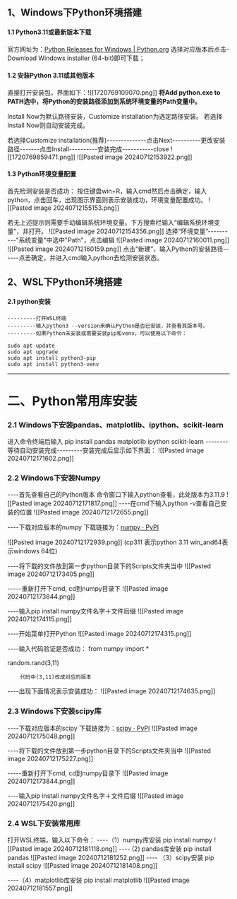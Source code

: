 
## 1、Windows下Python环境搭建

#### 1.1 Python3.11或最新版本下载
   官方网址为：[Python Releases for Windows | Python.org](https://www.python.org/downloads/windows/)
   选择对应版本后点击- Download Windows installer (64-bit)即可下载；
#### 1.2 安装Python 3.11或其他版本
直接打开安装包，界面如下：![[1720769109070.png]]
**将Add python.exe to PATH选中，将Python的安装路径添加到系统环境变量的Path变量中。**

Install Now为默认路径安装，Customize installation为选定路径安装。 
若选择Install Now则自动安装完成。[]()

若选择Customize installation(推荐)--------------点击Next----------更改安装路径-------点击Install----------安装完成-----------close
![[1720769859471.png]]
![[Pasted image 20240712153922.png]]

#### 1.3 Python环境变量配置

首先检测安装是否成功：
	按住键盘win+R，输入cmd然后点击确定，输入python，点击回车，出现图示界面则表示安装成功，环境变量配置成功。
![[Pasted image 20240712155153.png]]


若无上述提示则需要手动编辑系统环境变量。下方搜索栏输入“编辑系统环境变量”，并打开。
![[Pasted image 20240712154356.png]]
选择“环境变量”----------"系统变量"中选中"Path"，点击编辑
![[Pasted image 20240712160011.png]]
![[Pasted image 20240712160159.png]]
点击“新建”，输入Python的安装路径------点击确定，并进入cmd输入python去检测安装状态。


## 2、WSL下Python环境搭建
#### 2.1 python安装
	---------打开WSL终端
	---------输入python3 --version来确认Python是否已安装，并查看其版本号。
	---------如果Python未安装或需要安装pip和venv，可以使用以下命令：
	
	sudo apt update
	sudo apt upgrade
	sudo apt install python3-pip
	sudo apt install python3-venv

--------------
# 二、Python常用库安装
### 2.1 Windows下安装pandas、matplotlib、ipython、scikit-learn

进入命令终端后输入
	pip install pandas matplotlib ipython scikit-learn
--------等待自动安装完成---------安装完成后显示如下界面：
![[Pasted image 20240712171602.png]]

### 2.2 Windows下安装Numpy

----首先查看自己的Python版本 命令窗口下输入python查看，此处版本为3.11.9
![[Pasted image 20240712171817.png]]
----在cmd下输入python -v查看自己安装的位置
![[Pasted image 20240712172655.png]]

----下载对应版本的numpy
下载链接为：[numpy · PyPI](https://pypi.org/project/numpy/#files)

![[Pasted image 20240712172939.png]]
		(cp311 表示python 3.11          win_and64表示windows 64位)
	
----将下载的文件放到第一步python目录下的Scripts文件夹当中
![[Pasted image 20240712173405.png]]

-----重新打开下cmd,     cd到numpy目录下
![[Pasted image 20240712173844.png]]

----输入pip install numpy文件名字＋文件后缀
![[Pasted image 20240712174115.png]]

----开始菜单打开Python
![[Pasted image 20240712174315.png]]

----输入代码验证是否成功：
from numpy import *
		
random.rand(3,11)   

		代码中(3,11)改成对应的版本
----出现下面情况表示安装成功：
![[Pasted image 20240712174635.png]]

### 2.3 Windows下安装scipy库

----下载对应版本的scipy
下载链接为：[scipy · PyPI](https://pypi.org/project/scipy/#files)
![[Pasted image 20240712175048.png]]

----将下载的文件放到第一步python目录下的Scripts文件夹当中
![[Pasted image 20240712175227.png]]

-----重新打开下cmd,     cd到numpy目录下
![[Pasted image 20240712173844.png]]

----输入pip install numpy文件名字＋文件后缀
![[Pasted image 20240712175420.png]]

### 2.4 WSL下安装常用库

打开WSL终端，输入以下命令：
----（1）numpy库安装
		pip install numpy
		![[Pasted image 20240712181118.png]]
---- (2) pandas库安装
		pip install pandas
		![[Pasted image 20240712181252.png]]
---- （3）scipy安装
		pip install scipy
		![[Pasted image 20240712181408.png]]
		
----（4）matplotlib库安装
		pip install matplotlib
		![[Pasted image 20240712181557.png]]